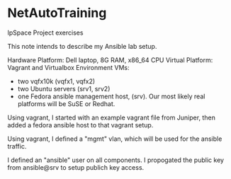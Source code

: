 # NetAutoTraining
IpSpace Project exercises

This note intends to describe my Ansible lab setup.
 
Hardware Platform: Dell laptop, 8G RAM, x86_64 CPU
Virtual Platform: Vagrant and Virtualbox
Environment VMs:
- two vqfx10k (vqfx1, vqfx2)
- two Ubuntu servers (srv1, srv2)
- one Fedora ansible management host, (srv). Our most likely real platforms will be SuSE or Redhat.
 
Using vagrant, I started with an example vagrant file from Juniper, then added a fedora ansible host to that vagrant setup.
 
Using vagrant, I defined a "mgmt" vlan, which will be used for the ansible traffic.
 
I defined an "ansible" user on all components. I propogated the public key from ansible@srv to setup publich key access.


